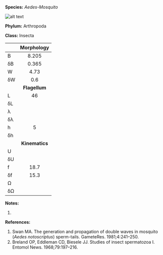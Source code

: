 **Species:** *Aedes-Mosquito*

![alt text](https://github.com/marcos-fvr/BOSO-micro/blob/main/9-Figures/Aedes_spermatozoon.png)

**Phylum:** Arthropoda

**Class:** Insecta

|    | **Morphology** |
|:-- | :------------: |
| B  | 8.205 |
| δB | 0.365 |
| W  | 4.73 |
| δW | 0.6 |
|    | **Flagellum** |
| L  | 46 |
| δL |  |
| λ  |  |
| δλ |  |
| h  | 5 |
| δh |  |
|    | **Kinematics** |
| U  |  |
| δU |  |
| f  | 18.7 |
| δf | 15.3 |
| Ω  |  |
| δΩ |  |

**Notes:**

1.

**References:**

1. Swan MA.  The generation and propagation of double waves in mosquito (*Aedes notoscriptus*) sperm-tails.  GameteRes. 1981;4:241–250.
1. Breland OP, Eddleman CD, Biesele JJ.  Studies of insect spermatozoa I.  Entomol News. 1968;79:197–216.
